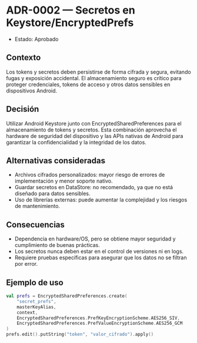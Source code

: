 # ADR-0002 — Secretos en Keystore/EncryptedPrefs

- Estado: Aprobado

## Contexto
Los tokens y secretos deben persistirse de forma cifrada y segura, evitando fugas y exposición accidental. El almacenamiento seguro es crítico para proteger credenciales, tokens de acceso y otros datos sensibles en dispositivos Android.

## Decisión
Utilizar Android Keystore junto con EncryptedSharedPreferences para el almacenamiento de tokens y secretos. Esta combinación aprovecha el hardware de seguridad del dispositivo y las APIs nativas de Android para garantizar la confidencialidad y la integridad de los datos.

## Alternativas consideradas
- Archivos cifrados personalizados: mayor riesgo de errores de implementación y menor soporte nativo.
- Guardar secretos en DataStore: no recomendado, ya que no está diseñado para datos sensibles.
- Uso de librerías externas: puede aumentar la complejidad y los riesgos de mantenimiento.

## Consecuencias
- Dependencia en hardware/OS, pero se obtiene mayor seguridad y cumplimiento de buenas prácticas.
- Los secretos nunca deben estar en el control de versiones ni en logs.
- Requiere pruebas específicas para asegurar que los datos no se filtran por error.

## Ejemplo de uso
```kotlin
val prefs = EncryptedSharedPreferences.create(
    "secret_prefs",
    masterKeyAlias,
    context,
    EncryptedSharedPreferences.PrefKeyEncryptionScheme.AES256_SIV,
    EncryptedSharedPreferences.PrefValueEncryptionScheme.AES256_GCM
)
prefs.edit().putString("token", "valor_cifrado").apply()
```
